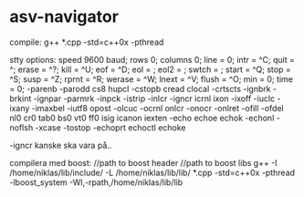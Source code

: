 # asv-navigator

compile: g++ *.cpp -std=c++0x -pthread

stty options:
speed 9600 baud; rows 0; columns 0; line = 0;
intr = ^C; quit = ^\; erase = ^?; kill = ^U; eof = ^D; eol = <undef>;
eol2 = <undef>; swtch = <undef>; start = ^Q; stop = ^S; susp = ^Z; rprnt = ^R;
werase = ^W; lnext = ^V; flush = ^O; min = 0; time = 0;
-parenb -parodd cs8 hupcl -cstopb cread clocal -crtscts
-ignbrk -brkint -ignpar -parmrk -inpck -istrip -inlcr -igncr icrnl ixon -ixoff
-iuclc -ixany -imaxbel -iutf8
opost -olcuc -ocrnl onlcr -onocr -onlret -ofill -ofdel nl0 cr0 tab0 bs0 vt0 ff0
isig icanon iexten -echo echoe echok -echonl -noflsh -xcase -tostop -echoprt
echoctl echoke

-igncr kanske ska vara på..



compilera med boost:
	//path to boost header       //path to boost libs
g++ -I /home/niklas/lib/include/ -L /home/niklas/lib/lib/ *.cpp -std=c++0x -pthread -lboost_system -Wl,-rpath,/home/niklas/lib/lib